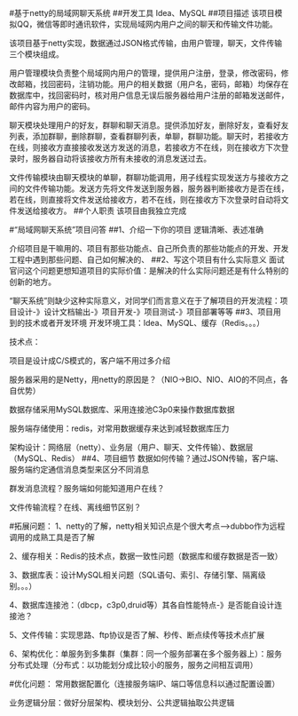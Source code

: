 #基于netty的局域网聊天系统
##开发工具
Idea、MySQL
##项目描述
该项目模拟QQ，微信等即时通讯软件，实现局域网内用户之间的聊天和传输文件功能。

该项目基于netty实现，数据通过JSON格式传输，由用户管理，聊天，文件传输三个模块组成。

用户管理模块负责整个局域网内用户的管理，提供用户注册，登录，修改密码，修改邮箱，找回密码，注销功能。用户的相关数据（用户名，密码，邮箱）均保存在数据库中，找回密码时，核对用户信息无误后服务器给用户注册的邮箱发送邮件，邮件内容为用户的密码。

聊天模块处理用户的好友，群聊和聊天消息。提供添加好友，删除好友，查看好友列表，添加群聊，删除群聊，查看群聊列表，单聊，群聊功能。聊天时，若接收方在线，则接收方直接接收发送方发送的消息，若接收方不在线，则在接收方下次登录时，服务器自动将该接收方所有未接收的消息发送过去。

文件传输模块由聊天模块的单聊，群聊功能调用，用子线程实现发送方与接收方之间的文件传输功能。发送方先将文件发送到服务器，服务器判断接收方是否在线，若在线，则直接将文件发送给接收方，若不在线，则在接收方下次登录时自动将文件发送给接收方。
##个人职责
该项目由我独立完成

#“局域网聊天系统”项目问答
##1、介绍一下你的项目
逻辑清晰、表述准确

介绍项目是干嘛用的、项目有那些功能点、自己所负责的那些功能点的开发、开发工程中遇到那些问题、自己如何解决的、
##2、写这个项目有什么实际意义
面试官问这个问题更想知道项目的实际价值：是解决的什么实际问题还是有什么特别的创新的地方。

“聊天系统”则缺少这种实际意义，对同学们而言意义在于了解项目的开发流程：项目设计-》设计文档输出-》项目开发-》项目测试-》项目部署等等
##3、项目用到的技术或者开发环境
开发环境工具：Idea、MySQL、缓存（Redis。。。）

技术点：

项目是设计成C/S模式的，客户端不用过多介绍

服务器采用的是Netty，用netty的原因是？（NIO->BIO、NIO、AIO的不同点，各自优势）

数据存储采用MySQL数据库、采用连接池C3p0来操作数据库数据

服务端存储使用：redis，对常用数据缓存来达到减轻数据库压力

架构设计：网络层（netty）、业务层（用户、聊天、文件传输）、数据层（MySQL、Redis）
##4、项目细节
 数据如何传输？通过JSON传输，客户端、服务端约定通信消息类型来区分不同消息
 
 群发消息流程？服务端如何能知道用户在线？
 
 文件传输流程？在线、离线细节区别？


#拓展问题：
1、netty的了解，netty相关知识点是个很大考点-->dubbo作为远程调用的成熟工具是否了解

2、缓存相关：Redis的技术点，数据一致性问题（数据库和缓存数据是否一致）

3、数据库表：设计MySQL相关问题（SQL语句、索引、存储引擎、隔离级别。。。）

4、数据库连接池：（dbcp，c3p0,druid等）其各自性能特点-》是否能自设计连接池？

5、文件传输：实现思路、ftp协议是否了解、秒传、断点续传等技术点扩展

6、架构优化：单服务到多集群（集群：同一个服务部署在多个服务器上）：服务分布式处理（分布式：以功能划分成比较小的服务，服务之间相互调用）


#优化问题：
  常用数据配置化（连接服务端IP、端口等信息科以通过配置设置）
  
  业务逻辑分层：做好分层架构、模块划分、公共逻辑抽取公共逻辑
